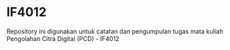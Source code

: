 # IF4012
Repository ini digunakan untuk catatan dan pengumpulan tugas mata kuliah Pengolahan Citra Digital (PCD) - IF4012
